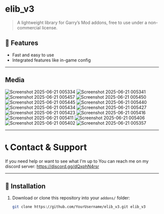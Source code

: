 # elib_v3

> A lightweight library for Garry’s Mod addons, free to use under a non-commercial license.

## 🚀 Features

- Fast and easy to use
- Integrated features like in-game config

---

## Media
![Screenshot 2025-06-21 005334](https://github.com/user-attachments/assets/4efd0d51-20dc-49b5-a849-8c721e89ab2b)
![Screenshot 2025-06-21 005341](https://github.com/user-attachments/assets/798904e6-182f-4107-9b62-09a219d2b4f8)
![Screenshot 2025-06-21 005457](https://github.com/user-attachments/assets/cc4c1f35-0c6c-461b-b3a2-ea10e7b4c408)
![Screenshot 2025-06-21 005450](https://github.com/user-attachments/assets/ceebd6e5-792b-43b2-8b96-dcd0d3a82baf)
![Screenshot 2025-06-21 005445](https://github.com/user-attachments/assets/f4d4b0f7-dd63-48b2-92b8-f8c2e9048845)
![Screenshot 2025-06-21 005440](https://github.com/user-attachments/assets/59b6a729-e358-44a2-8b50-6b594e44932b)
![Screenshot 2025-06-21 005434](https://github.com/user-attachments/assets/0eefab5c-ea1d-40e8-b69b-34311840d9e7)
![Screenshot 2025-06-21 005427](https://github.com/user-attachments/assets/5caa77ef-6c63-49e0-a621-71fb169b2731)
![Screenshot 2025-06-21 005423](https://github.com/user-attachments/assets/67436f2a-a3f4-4ab8-b480-39620e6e95be)
![Screenshot 2025-06-21 005416](https://github.com/user-attachments/assets/7d68bd83-0b1a-4db5-b6fd-cbd486006898)
![Screenshot 2025-06-21 005411](https://github.com/user-attachments/assets/aca78f15-8e07-4924-a7c5-1fda1f749fe3)
![Screenshot 2025-06-21 005406](https://github.com/user-attachments/assets/cee02824-76be-460f-a59c-fcf7794af861)
![Screenshot 2025-06-21 005402](https://github.com/user-attachments/assets/cea29a3a-e257-48b9-ba75-fab0cab80297)
![Screenshot 2025-06-21 005357](https://github.com/user-attachments/assets/a7dc28e9-b454-4b7a-80a5-3c80fd417e89)

---

# 📞 Contact & Support

If you need help or want to see what I'm up to
You can reach me on my discord server: https://discord.gg/dQxphN4rsr

---

## 📂 Installation

1. Download or clone this repository into your `addons/` folder:
   ```bash
   git clone https://github.com/YourUsername/elib_v3.git elib_v3
